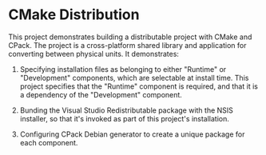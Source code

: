 # CMake Distribution

This project demonstrates building a distributable project
with CMake and CPack. The project is a cross-platform shared library and application for converting between physical units. It demonstrates:

1. Specifying installation files as belonging to either "Runtime" or "Development" components, which are selectable at install time. This project specifies that the "Runtime" component is required, and that it is a dependency of the "Development" component.

1. Bunding the Visual Studio Redistributable package with the NSIS installer, so that it's invoked as part of this project's installation.

1. Configuring CPack Debian generator to create a unique package for each component.
